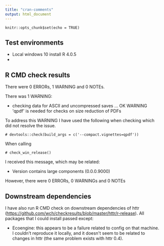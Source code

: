 ```yaml
---
title: "cran-comments"
output: html_document
---
```


```{r setup, include=FALSE}
knitr::opts_chunk$set(echo = TRUE)
```

## Test environments
* Local windows 10 install R 4.0.5
*


## R CMD check results
There were 0 ERRORs, 1 WARNING and 0 NOTEs. 

There was 1 WARNING:

* checking data for ASCII and uncompressed saves ... OK
   WARNING
  'qpdf' is needed for checks on size reduction of PDFs
  
To address this WARNING I have used the following when checking
which did not resolve the issue.
```{r}
# devtools::check(build_args = c('--compact.vignettes=qpdf'))
```

When calling 

```{r}
# check_win_release()
```

I received this message, which may be related:

* Version contains large components (0.0.0.9000)

However, there were 0 ERRORs, 0 WARNINGs and 0 NOTEs

## Downstream dependencies
I have also run R CMD check on downstream dependencies of httr 
(https://github.com/wch/checkresults/blob/master/httr/r-release). 
All packages that I could install passed except:

* Ecoengine: this appears to be a failure related to config on 
  that machine. I couldn't reproduce it locally, and it doesn't 
  seem to be related to changes in httr (the same problem exists 
  with httr 0.4).
